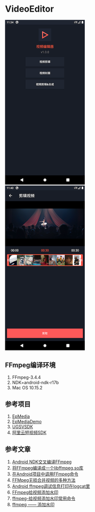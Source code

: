 # VideoEditor
![homePage](image/home.png) ![clip-video](image/clip-video.png)

## FFmpeg编译环境

1. FFmpeg-3.4.4
2. NDK=android-ndk-r17b
3. Mac OS 10.15.2 



## 参考项目

1. [EpMedia](https://github.com/yangjie10930/EpMedia)
2. [EpMediaDemo](https://github.com/yangjie10930/EpMediaDemo)
3. [UGSVSDK](https://github.com/tencentyun/UGSVSDK)
4. [阿里云短视频SDK](https://help.aliyun.com/document_detail/53407.html?spm=a2c4g.11186623.6.1093.4cf023cft2fkKS)



## 参考文章

1. [Android NDK交叉编译FFmpeg](https://xch168.github.io/2018/07/22/android-ndk-ffmpeg-compile/)
2. [将FFmpeg编译成一个libffmpeg.so库](https://xch168.github.io/2018/08/04/android-ndk-compile-ffmpeg-to-a-so/)
3. [在Android项目中调用FFmpeg命令](https://xch168.github.io/2018/10/26/android-invoke-ffmpeg-cmd/)
4. [FFMpeg无损合并视频的多种方法](https://www.jianshu.com/p/a9bccc12229b)
5. [Android ffmpeg调试信息打印在logcat里](https://blog.csdn.net/u012027644/article/details/56666608)
6. [FFmpeg给视频添加水印](https://blog.csdn.net/lovelovelovelovelo/article/details/101457105)
7. [ffmpeg-给视频添加水印常用命令](https://www.jianshu.com/p/9b3375c2e2c1)
8. [ffmpeg —— 添加水印](https://www.cnblogs.com/zxqstrong/p/4595413.html)
